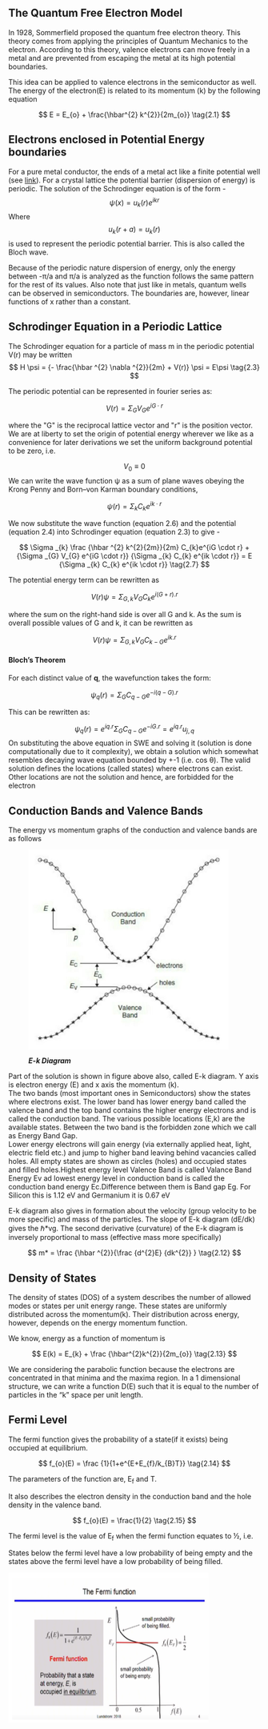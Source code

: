 ## The Quantum Free Electron Model
In 1928, Sommerfield proposed the quantum free electron theory. This theory comes from applying the principles of Quantum Mechanics to the electron. According to this theory, valence electrons can move freely in a metal and are prevented from escaping the metal at its high potential boundaries.

This idea can be applied to valence electrons in the semiconductor as well. The energy of the electron(E) is related to its momentum (k) by the following equation

$$
E = E_{o} + \frac{\hbar^{2} k^{2}}{2m_{o}} \tag{2.1}
$$

## Electrons enclosed in Potential Energy boundaries
For a pure metal conductor, the ends of a metal act like a finite potential well (see <a href="https://virtual-labs.github.io/exp-swe-solutions-iiith/">link</a>). For a crystal lattice the potential barrier (dispersion of energy) is periodic. The solution of the Schrodinger equation is of the form -
$$
\psi (x) = u_{k}(r) e^{ikr} \tag{2.2}
$$
Where $$u_{k}(r+a) = u_{k}(r) $$ 
is used to represent the periodic potential barrier. This is also called the Bloch wave.

Because of the periodic nature dispersion of energy, only the energy between -&pi;/a and &pi;/a is analyzed as the function follows the same pattern for the rest of its values. Also note that just like in metals, quantum wells can be observed in semiconductors. The boundaries are, however, linear functions of x rather than a constant.

## Schrodinger Equation in a Periodic Lattice

The Schrodinger equation for a particle of mass m in the periodic potential V(r) may be written
$$
H \psi = {- \frac{\hbar ^{2} \nabla ^{2}}{2m} + V(r)} \psi = E\psi \tag{2.3}
$$

The periodic potential can be represented in fourier series as:

$$
V(r) = \Sigma _{G} V_{G} e^{iG \cdot r} \tag{2.4}
$$

where the "G" is the reciprocal lattice vector and "r" is the position vector. We are at liberty to set the origin of potential energy wherever we like as a convenience for later derivations we set the uniform background potential to be zero, i.e.

$$
V_{0} \equiv 0 \tag{2.5}
$$
We can write the wave function ψ as a sum of plane waves obeying the Krong Penny and Born–von Karman boundary conditions,

$$
\psi (r) = \Sigma _{k} C_{k} e^{ik \cdot r} \tag{2.6}
$$

We now substitute the wave function (equation 2.6) and the potential (equation 2.4) into Schrodinger equation (equation 2.3) to give - 

$$
\Sigma _{k} \frac {\hbar ^{2} k^{2}{2m}}{2m} C_{k}e^{iG \cdot r} + {\Sigma _{G} V_{G} e^{iG \cdot r}} {\Sigma _{k} C_{k} e^{ik \cdot r}} = E {\Sigma _{k} C_{k} e^{ik \cdot r}} \tag{2.7}
$$

The potential energy term can be rewritten as

$$
V(r)\psi = \Sigma _{G,k} V_{G} C_{k} e^{i(G+r).r} \tag{2.8}
$$

where the sum on the right-hand side is over all G and k. As the sum is overall possible values of G and k, it can be rewritten as

$$
V(r)\psi = \Sigma _{G,k} V_{G} C_{k-G} e^{ik.r} \tag{2.9}
$$


#### Bloch’s Theorem
For each distinct value of <b>q</b>, the wavefunction takes the form:

$$
\psi _{q}(r) = \Sigma _{G} C_{q-G} e^{-i(q-G).r} \tag{2.10}
$$

This can be rewritten as:

$$
\psi _{q}(r) = e^{iq.r} \Sigma _{G} C_{q-G} e^{-iG.r} = e^{iq.r}u_{j,q} \tag{2.11}
$$
On substituting the above equation in SWE and solving it (solution is done computationally due to it complexity), we obtain a solution which somewhat 
resembles decaying wave equation bounded by +-1 (i.e. cos &theta;). The valid solution defines the locations (called states) where electrons can 
exist. Other locations are not the solution and hence, are forbidded for the electron
## Conduction Bands and Valence Bands
The energy vs momentum graphs of the conduction and valence bands are as follows
<figure>
<img src="images/energy_momentum.png" style="width:400px;height:400px;" label="E-k Diagram">
<figcaption style="margin-top: 10px; font-style: italic;"><b>E-k Diagram</b></figcaption>
</figure>

Part of the solution is shown in figure above also, called E-k diagram. Y axis is electron energy (E) and x axis the momentum (k). <br>
The two bands (most important ones in Semiconductors) show the states where electrons exist. The lower band has lower energy band called the valence band and the top band contains the higher energy electrons and is called the conduction band. The various possible locations (E,k) are the available states. Between the two band is the forbidden zone which we call as Energy Band Gap.<br> 
Lower energy electrons will gain energy (via externally applied heat, light, electric field etc.) and jump to higher band leaving behind vacancies called holes. All empty states are shown as circles (holes) and occupied states and filled holes.Highest energy level Valence Band is called Valance Band Energy Ev ad lowest energy level in conduction band is called the conduction band energy Ec.Difference between them is Band gap Eg. For Silicon this is 1.12 eV and Germanium it is 0.67 eV<br>

E-k diagram also gives in formation about the velocity (group velocity to be more specific) and mass of the particles. The slope of E-k diagram (dE/dk) gives the &hbar;*vg. The second derivative (curvature) of the E-k diagram is inversely proportional to mass 
(effective mass more specifically) 

$$
m* = \frac {\hbar ^{2}}{\frac {d^{2}E} {dk^{2}} } \tag{2.12}
$$


## Density of States
The density of states (DOS) of a system describes the number of allowed modes or states per unit energy range. These states are uniformly distributed across the momentum(k). Their distribution across energy, however, depends on the energy momentum function.

We know, energy as a function of momentum is

$$
E(k) = E_{k} + \frac {\hbar^{2}k^{2}}{2m_{o}} \tag{2.13}
$$

We are considering the parabolic function because the electrons are concentrated in that minima and the maxima region. In a 1 dimensional structure, we can write a function D(E) such that it is equal to the number of particles in the “k” space per unit length.

## Fermi Level
The fermi function gives the probability of a state(if it exists) being occupied at equilibrium.

$$
f_{o}(E) = \frac {1}{1+e^{E+E_{f}/k_{B}T}} \tag{2.14}
$$

The parameters of the function are, E<sub>f</sub> and T.

It also describes the electron density in the conduction band and the hole density in the valence band.

$$
f_{o}(E) = \frac{1}{2} \tag{2.15}
$$

The fermi level is the value of E<sub>f</sub> when the fermi function equates to ½, i.e.

States below the fermi level have a low probability of being empty and the states above the fermi level have a low probability of being filled.

<img src="images/fermi_plot.png" style="width:400px;height:300px;">
